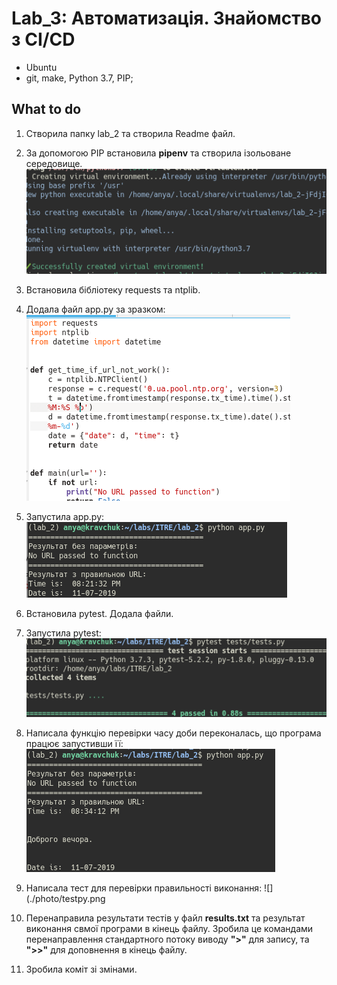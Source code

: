 # Lab_3: Автоматизація. Знайомство з CI/CD

* Ubuntu
* git, make, Python 3.7, PIP;

## What to do

1. Створила папку lab_2 та створила Readme файл.

2. За допомогою PIP встановила __pipenv__ та створила ізольоване середовище. ![pipenv](./photo/pipenv.png)

3. Встановила бібліотеку requests та ntplib.

4. Додала файл app.py за зразком: ![](./photo/apppy.png)

5. Запустила app.py: ![](./photo/apprun.png)

6. Встановила pytest. Додала файли.

7. Запустила pytest: ![](./photo/pytestrun.png)

8. Написала функцію перевірки часу доби переконалась, що програма працює запустивши її: ![](./photo/app_vremja.png)

9. Написала тест для перевірки правильності виконання: ![](./photo/testpy.png


10. Перенаправила результати тестів у файл __results.txt__ та результат виконання свмої програми в кінець файлу. Зробила це командами перенаправлення стандартного потоку виводу __">"__ для запису, та __">>"__ для доповнення в кінець файлу.

11. Зробила коміт зі змінами.
